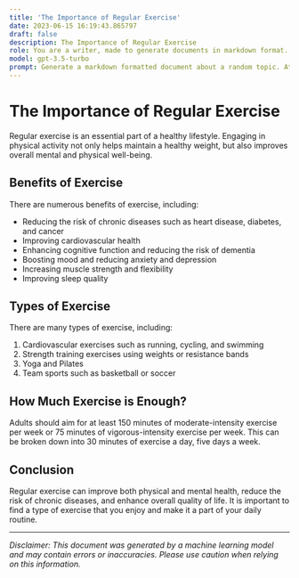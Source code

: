 ```yaml
---
title: 'The Importance of Regular Exercise'
date: 2023-06-15 16:19:43.865797
draft: false
description: The Importance of Regular Exercise
role: You are a writer, made to generate documents in markdown format. It is very important that all of the documents you generate are in valid markdown format.
model: gpt-3.5-turbo
prompt: Generate a markdown formatted document about a random topic. At the bottom, include a disclaimer explaining that the document was generated by you. The first line of the document should be the title. Make sure that the entire document is in proper markdown format, using a mix of various tags to make the document visually appealing.
---
```


# The Importance of Regular Exercise

Regular exercise is an essential part of a healthy lifestyle. Engaging in physical activity not only helps maintain a healthy weight, but also improves overall mental and physical well-being.

## Benefits of Exercise

There are numerous benefits of exercise, including:

- Reducing the risk of chronic diseases such as heart disease, diabetes, and cancer 
- Improving cardiovascular health 
- Enhancing cognitive function and reducing the risk of dementia 
- Boosting mood and reducing anxiety and depression 
- Increasing muscle strength and flexibility 
- Improving sleep quality 

## Types of Exercise

There are many types of exercise, including:

1. Cardiovascular exercises such as running, cycling, and swimming
2. Strength training exercises using weights or resistance bands 
3. Yoga and Pilates 
4. Team sports such as basketball or soccer

## How Much Exercise is Enough?

Adults should aim for at least 150 minutes of moderate-intensity exercise per week or 75 minutes of vigorous-intensity exercise per week. This can be broken down into 30 minutes of exercise a day, five days a week.

## Conclusion

Regular exercise can improve both physical and mental health, reduce the risk of chronic diseases, and enhance overall quality of life. It is important to find a type of exercise that you enjoy and make it a part of your daily routine.

---

*Disclaimer: This document was generated by a machine learning model and may contain errors or inaccuracies. Please use caution when relying on this information.*